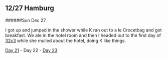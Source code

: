 12/27 Hamburg
-------------
######Sun Dec  27

I got up and jumped in the shower while K ran out to a le Crocetbag and got breakfast. We ate in the hotel room and then I headed out to the first day of [32c3](../../../events/2015/12/32c3.md) while she mulled about the hotel, doing K like things.


[Day 21](12-26-Linstow.md) - Day 22 - [Day 23](12-28-Hamburg.md)